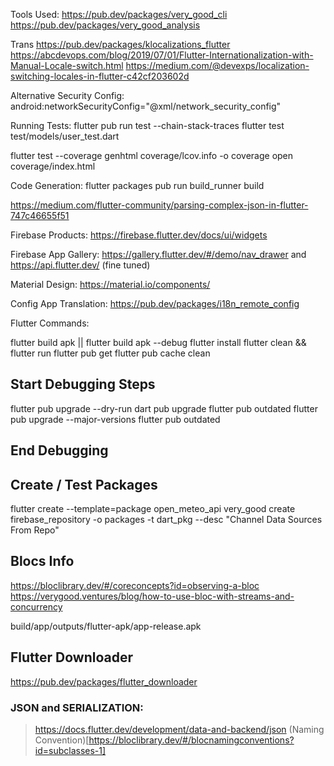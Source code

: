 Tools Used:
https://pub.dev/packages/very_good_cli
https://pub.dev/packages/very_good_analysis

Trans
https://pub.dev/packages/klocalizations_flutter
https://abcdevops.com/blog/2019/07/01/Flutter-Internationalization-with-Manual-Locale-switch.html
https://medium.com/@devexps/localization-switching-locales-in-flutter-c42cf203602d



Alternative Security Config:
android:networkSecurityConfig="@xml/network_security_config"

Running Tests:
flutter pub run test --chain-stack-traces
flutter test test/models/user_test.dart

flutter test --coverage
genhtml coverage/lcov.info -o coverage
open coverage/index.html

Code Generation:
flutter packages pub run build_runner build

https://medium.com/flutter-community/parsing-complex-json-in-flutter-747c46655f51

Firebase Products:
https://firebase.flutter.dev/docs/ui/widgets

Firebase App Gallery:
https://gallery.flutter.dev/#/demo/nav_drawer and 
https://api.flutter.dev/ (fine tuned)

Material Design:
https://material.io/components/

Config App Translation:
https://pub.dev/packages/i18n_remote_config

Flutter Commands:

flutter build apk || flutter build apk --debug
flutter install
flutter clean && flutter run
flutter pub get
flutter pub cache clean

## Start Debugging Steps
flutter pub upgrade --dry-run
dart pub upgrade
flutter pub outdated
flutter pub upgrade --major-versions
flutter pub outdated
## End Debugging

## Create / Test Packages
flutter create --template=package open_meteo_api
very_good create firebase_repository -o packages -t dart_pkg --desc "Channel Data Sources From Repo"

## Blocs Info
https://bloclibrary.dev/#/coreconcepts?id=observing-a-bloc
https://verygood.ventures/blog/how-to-use-bloc-with-streams-and-concurrency

build/app/outputs/flutter-apk/app-release.apk

## Flutter Downloader
https://pub.dev/packages/flutter_downloader

### JSON and SERIALIZATION:
> https://docs.flutter.dev/development/data-and-backend/json
(Naming Convention)[https://bloclibrary.dev/#/blocnamingconventions?id=subclasses-1]

